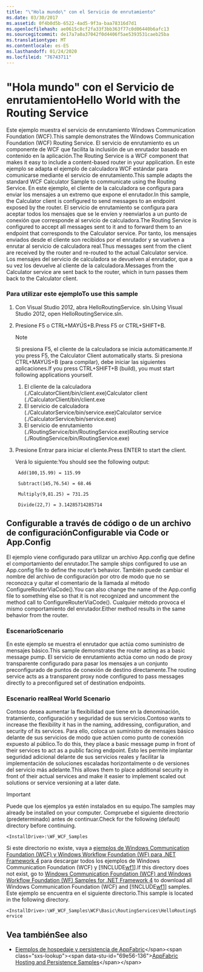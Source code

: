 ```yaml
---
title: "\"Hola mundo\" con el Servicio de enrutamiento"
ms.date: 03/30/2017
ms.assetid: 0f4b0d5b-6522-4ad5-9f3a-baa78316d7d1
ms.openlocfilehash: ae0615c8cf2fa33f3bb363f77c0d06440b6afc13
ms.sourcegitcommit: de17a7a0a37042f0d4406f5ae5393531caeb25ba
ms.translationtype: MT
ms.contentlocale: es-ES
ms.lasthandoff: 01/24/2020
ms.locfileid: "76743711"
---
```

# <a name="hello-world-with-the-routing-service"></a><span data-ttu-id="69e56-102">"Hola mundo" con el Servicio de enrutamiento</span><span class="sxs-lookup"><span data-stu-id="69e56-102">Hello World with the Routing Service</span></span>
<span data-ttu-id="69e56-103">Este ejemplo muestra el servicio de enrutamiento Windows Communication Foundation (WCF).</span><span class="sxs-lookup"><span data-stu-id="69e56-103">This sample demonstrates the Windows Communication Foundation (WCF) Routing Service.</span></span> <span data-ttu-id="69e56-104">El servicio de enrutamiento es un componente de WCF que facilita la inclusión de un enrutador basado en contenido en la aplicación.</span><span class="sxs-lookup"><span data-stu-id="69e56-104">The Routing Service is a WCF component that makes it easy to include a content-based router in your application.</span></span> <span data-ttu-id="69e56-105">En este ejemplo se adapta el ejemplo de calculadora WCF estándar para comunicarse mediante el servicio de enrutamiento.</span><span class="sxs-lookup"><span data-stu-id="69e56-105">This sample adapts the standard WCF Calculator Sample to communicate using the Routing Service.</span></span> <span data-ttu-id="69e56-106">En este ejemplo, el cliente de la calculadora se configura para enviar los mensajes a un extremo que expone el enrutador.</span><span class="sxs-lookup"><span data-stu-id="69e56-106">In this sample, the Calculator client is configured to send messages to an endpoint exposed by the router.</span></span> <span data-ttu-id="69e56-107">El servicio de enrutamiento se configura para aceptar todos los mensajes que se le envíen y reenviarlos a un punto de conexión que corresponde al servicio de calculadora.</span><span class="sxs-lookup"><span data-stu-id="69e56-107">The Routing Service is configured to accept all messages sent to it and to forward them to an endpoint that corresponds to the Calculator service.</span></span> <span data-ttu-id="69e56-108">Por tanto, los mensajes enviados desde el cliente son recibidos por el enrutador y se vuelven a enrutar al servicio de calculadora real.</span><span class="sxs-lookup"><span data-stu-id="69e56-108">Thus messages sent from the client are received by the router and re-routed to the actual Calculator service.</span></span> <span data-ttu-id="69e56-109">Los mensajes del servicio de calculadora se devuelven al enrutador, que a su vez los devuelve al cliente de la calculadora.</span><span class="sxs-lookup"><span data-stu-id="69e56-109">Messages from the Calculator service are sent back to the router, which in turn passes them back to the Calculator client.</span></span>

### <a name="to-use-this-sample"></a><span data-ttu-id="69e56-110">Para utilizar este ejemplo</span><span class="sxs-lookup"><span data-stu-id="69e56-110">To use this sample</span></span>

1. <span data-ttu-id="69e56-111">Con Visual Studio 2012, abra HelloRoutingService. sln.</span><span class="sxs-lookup"><span data-stu-id="69e56-111">Using Visual Studio 2012, open HelloRoutingService.sln.</span></span>

2. <span data-ttu-id="69e56-112">Presione F5 o CTRL+MAYÚS+B.</span><span class="sxs-lookup"><span data-stu-id="69e56-112">Press F5 or CTRL+SHIFT+B.</span></span>

    > [!NOTE]
    > <span data-ttu-id="69e56-113">Si presiona F5, el cliente de la calculadora se inicia automáticamente.</span><span class="sxs-lookup"><span data-stu-id="69e56-113">If you press F5, the Calculator Client automatically starts.</span></span> <span data-ttu-id="69e56-114">Si presiona CTRL+MAYÚS+B (para compilar), debe iniciar las siguientes aplicaciones.</span><span class="sxs-lookup"><span data-stu-id="69e56-114">If you press CTRL+SHIFT+B (build), you must start following applications yourself.</span></span>
    >
    > 1. <span data-ttu-id="69e56-115">El cliente de la calculadora (./CalculatorClient/bin/client.exe)</span><span class="sxs-lookup"><span data-stu-id="69e56-115">Calculator client (./CalculatorClient/bin/client.exe</span></span>
    > 2. <span data-ttu-id="69e56-116">El servicio de calculadora (./CalculatorService/bin/service.exe)</span><span class="sxs-lookup"><span data-stu-id="69e56-116">Calculator service (./CalculatorService/bin/service.exe)</span></span>
    > 3. <span data-ttu-id="69e56-117">El servicio de enrutamiento (./RoutingService/bin/RoutingService.exe)</span><span class="sxs-lookup"><span data-stu-id="69e56-117">Routing service (./RoutingService/bin/RoutingService.exe)</span></span>

3. <span data-ttu-id="69e56-118">Presione Entrar para iniciar el cliente.</span><span class="sxs-lookup"><span data-stu-id="69e56-118">Press ENTER to start the client.</span></span>

     <span data-ttu-id="69e56-119">Verá lo siguiente:</span><span class="sxs-lookup"><span data-stu-id="69e56-119">You should see the following output:</span></span>

    ```console
     Add(100,15.99) = 115.99

     Subtract(145,76.54) = 68.46

     Multiply(9,81.25) = 731.25

     Divide(22,7) = 3.14285714285714
    ```

## <a name="configurable-via-code-or-appconfig"></a><span data-ttu-id="69e56-120">Configurable a través de código o de un archivo de configuración</span><span class="sxs-lookup"><span data-stu-id="69e56-120">Configurable via Code or App.Config</span></span>
 <span data-ttu-id="69e56-121">El ejemplo viene configurado para utilizar un archivo App.config que define el comportamiento del enrutador.</span><span class="sxs-lookup"><span data-stu-id="69e56-121">The sample ships configured to use an App.config file to define the router’s behavior.</span></span> <span data-ttu-id="69e56-122">También puede cambiar el nombre del archivo de configuración por otro de modo que no se reconozca y quitar el comentario de la llamada al método ConfigureRouterViaCode().</span><span class="sxs-lookup"><span data-stu-id="69e56-122">You can also change the name of the App.config file to something else so that it is not recognized and uncomment the method call to ConfigureRouterViaCode().</span></span> <span data-ttu-id="69e56-123">Cualquier método provoca el mismo comportamiento del enrutador.</span><span class="sxs-lookup"><span data-stu-id="69e56-123">Either method results in the same behavior from the router.</span></span>

### <a name="scenario"></a><span data-ttu-id="69e56-124">Escenario</span><span class="sxs-lookup"><span data-stu-id="69e56-124">Scenario</span></span>
 <span data-ttu-id="69e56-125">En este ejemplo se muestra el enrutador que actúa como suministro de mensajes básico.</span><span class="sxs-lookup"><span data-stu-id="69e56-125">This sample demonstrates the router acting as a basic message pump.</span></span> <span data-ttu-id="69e56-126">El servicio de enrutamiento actúa como un nodo de proxy transparente configurado para pasar los mensajes a un conjunto preconfigurado de puntos de conexión de destino directamente.</span><span class="sxs-lookup"><span data-stu-id="69e56-126">The routing service acts as a transparent proxy node configured to pass messages directly to a preconfigured set of destination endpoints.</span></span>

### <a name="real-world-scenario"></a><span data-ttu-id="69e56-127">Escenario real</span><span class="sxs-lookup"><span data-stu-id="69e56-127">Real World Scenario</span></span>
 <span data-ttu-id="69e56-128">Contoso desea aumentar la flexibilidad que tiene en la denominación, tratamiento, configuración y seguridad de sus servicios.</span><span class="sxs-lookup"><span data-stu-id="69e56-128">Contoso wants to increase the flexibility it has in the naming, addressing, configuration, and security of its services.</span></span> <span data-ttu-id="69e56-129">Para ello, coloca un suministro de mensajes básico delante de sus servicios de modo que actúen como punto de conexión expuesto al público.</span><span class="sxs-lookup"><span data-stu-id="69e56-129">To do this, they place a basic message pump in front of their services to act as a public facing endpoint.</span></span> <span data-ttu-id="69e56-130">Esto les permite implantar seguridad adicional delante de sus servicios reales y facilitar la implementación de soluciones escaladas horizontalmente o de versiones del servicio más adelante.</span><span class="sxs-lookup"><span data-stu-id="69e56-130">This allows them to place additional security in front of their actual services and make it easier to implement scaled out solutions or service versioning at a later date.</span></span>

> [!IMPORTANT]
> <span data-ttu-id="69e56-131">Puede que los ejemplos ya estén instalados en su equipo.</span><span class="sxs-lookup"><span data-stu-id="69e56-131">The samples may already be installed on your computer.</span></span> <span data-ttu-id="69e56-132">Compruebe el siguiente directorio (predeterminado) antes de continuar.</span><span class="sxs-lookup"><span data-stu-id="69e56-132">Check for the following (default) directory before continuing.</span></span>  
>   
> `<InstallDrive>:\WF_WCF_Samples`  
>   
> <span data-ttu-id="69e56-133">Si este directorio no existe, vaya a [ejemplos de Windows Communication Foundation (WCF) y Windows Workflow Foundation (WF) para .NET Framework 4](https://www.microsoft.com/download/details.aspx?id=21459) para descargar todos los ejemplos de Windows Communication Foundation (WCF) y [!INCLUDE[wf1](../../../../includes/wf1-md.md)].</span><span class="sxs-lookup"><span data-stu-id="69e56-133">If this directory does not exist, go to [Windows Communication Foundation (WCF) and Windows Workflow Foundation (WF) Samples for .NET Framework 4](https://www.microsoft.com/download/details.aspx?id=21459) to download all Windows Communication Foundation (WCF) and [!INCLUDE[wf1](../../../../includes/wf1-md.md)] samples.</span></span> <span data-ttu-id="69e56-134">Este ejemplo se encuentra en el siguiente directorio.</span><span class="sxs-lookup"><span data-stu-id="69e56-134">This sample is located in the following directory.</span></span>  
>   
> `<InstallDrive>:\WF_WCF_Samples\WCF\Basic\RoutingServices\HelloRoutingService`  
  
## <a name="see-also"></a><span data-ttu-id="69e56-135">Vea también</span><span class="sxs-lookup"><span data-stu-id="69e56-135">See also</span></span>

- <span data-ttu-id="69e56-136">[Ejemplos de hospedaje y persistencia de AppFabric](https://docs.microsoft.com/previous-versions/appfabric/ff383418(v=azure.10))</span><span class="sxs-lookup"><span data-stu-id="69e56-136">[AppFabric Hosting and Persistence Samples](https://docs.microsoft.com/previous-versions/appfabric/ff383418(v=azure.10))</span></span>
